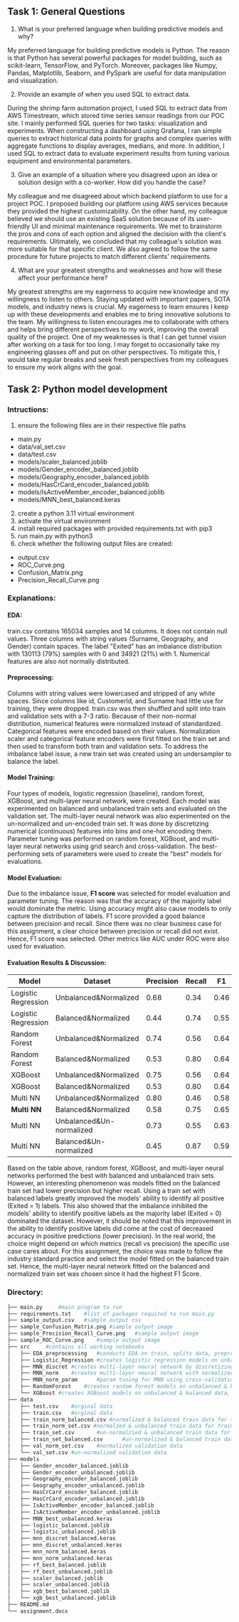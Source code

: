 ## Task 1: General Questions
1. What is your preferred language when building predictive models and why?

My preferred language for building predictive models is Python. The reason is that Python has several powerful packages for model building, such as scikit-learn, TensorFlow, and PyTorch. Moreover, packages like Numpy, Pandas, Matplotlib, Seaborn, and PySpark are useful for data manipulation and visualization.

2. Provide an example of when you used SQL to extract data.

During the shrimp farm automation project, I used SQL to extract data from AWS Timestream, which stored time series sensor readings from our POC site. I mainly performed SQL queries for two tasks: visualization and experiments. When constructing a dashboard using Grafana, I ran simple queries to extract historical data points for graphs and complex queries with aggregate functions to display averages, medians, and more. In addition, I used SQL to extract data to evaluate experiment results from tuning various equipment and environmental parameters.

3. Give an example of a situation where you disagreed upon an idea or solution design with a co-worker.  How did you handle the case?

My colleague and me disagreed about which backend platform to use for a project POC. I proposed building our platform using AWS services because they provided the highest customizability. On the other hand, my colleague believed we should use an existing SaaS solution because of its user-friendly UI and minimal maintenance requirements. We met to brainstorm the pros and cons of each option and aligned the decision with the client's requirements. Ultimately, we concluded that my colleague's solution was more suitable for that specific client. We also agreed to follow the same procedure for future projects to match different clients' requirements.

4. What are your greatest strengths and weaknesses and how will these affect your performance here?

My greatest strengths are my eagerness to acquire new knowledge and my willingness to listen to others. Staying updated with important papers, SOTA models, and industry news is crucial. My eagerness to learn ensures I keep up with these developments and enables me to bring innovative solutions to the team. My willingness to listen encourages me to collaborate with others and helps bring different perspectives to my work, improving the overall quality of the project.
One of my weaknesses is that I can get tunnel vision after working on a task for too long. I may forget to occasionally take my engineering glasses off and put on other perspectives. To mitigate this, I would take regular breaks and seek fresh perspectives from my colleagues to ensure my work aligns with the goal.

## Task 2: Python model development

### Intructions:
1. ensure the following files are in their respective file paths
- main.py
- data/val_set.csv
- data/test.csv
- models/scaler_balanced.joblib
- models/Gender_encoder_balanced.joblib
- models/Geography_encoder_balanced.joblib
- models/HasCrCard_encoder_balanced.joblib
- models/IsActiveMember_encoder_balanced.joblib
- models/MNN_best_balanced.keras
2. create a python 3.11 virtual environment
3. activate the virtual environment
4. install required packages with provided requirements.txt with pip3
5. run main.py with python3
6. check whether the following output files are created:
- output.csv
- ROC_Curve.png
- Confusion_Matrix.png
- Precision_Recall_Curve.png

### Explanations:
#### EDA:
train.csv contains 165034 samples and 14 columns. It does not contain null values. Three columns with string values (Surname, Geography, and Gender) contain spaces. The label "Exited" has an imbalance distribution with 130113 (79%) samples with 0 and 34921 (21%) with 1. Numerical features are also not normally distributed.
#### Preprocessing:
Columns with string values were lowercased and stripped of any white spaces. Since columns like id, CustomerId, and Surname had little use for training, they were dropped. train.csv was then shuffled and split into train and validation sets with a 7-3 ratio. Because of their non-normal distribution, numerical features were normalized instead of standardized. Categorical features were encoded based on their values. Normalization scaler and categorical feature encoders were first fitted on the train set and then used to transform both train and validation sets. To address the imbalance label issue, a new train set was created using an undersampler to balance the label.
#### Model Training:
Four types of models, logistic regression (baseline), random forest, XGBoost, and multi-layer neural network, were created. Each model was experimented on balanced and unbalanced train sets and evaluated on the validation set. The multi-layer neural network was also experimented on the un-normalized and un-encoded train set. It was done by discretizing numerical (continuous) features into bins and one-hot encoding them. Parameter tuning was performed on random forest, XGBoost, and multi-layer neural networks using grid search and cross-validation. The best-performing sets of parameters were used to create the "best" models for evaluations.
#### Model Evaluation:
Due to the imbalance issue, **F1 score** was selected for model evaluation and parameter tuning. The reason was that the accuracy of the majority label would dominate the metric. Using accuracy might also cause models to only capture the distribution of labels. F1 score provided a good balance between precision and recall. Since there was no clear business case for this assignment, a clear choice between precision or recall did not exist. Hence, F1 score was selected. Other metrics like AUC under ROC were also used for evaluation.
#### Evaluation Results & Discussion:
| Model  | Dataset | Precision | Recall | F1 | AUC |
| -------| ------- | --------- | ------ | ---| --- |
| Logistic Regression | Unbalanced&Normalized | 0.68 | 0.34 | 0.46 | 0.81 |
| Logistic Regression | Balanced&Normalized | 0.44 | 0.74 | 0.55 | 0.81 |
| Random Forest | Unbalanced&Normalized | 0.74 | 0.56 | 0.64 | 0.89 |
| Random Forest | Balanced&Normalized | 0.53 | 0.80 | 0.64 | 0.89 |
| XGBoost | Unbalanced&Normalized | 0.75 | 0.56 | 0.64 | 0.89 |
| XGBoost | Balanced&Normalized | 0.53 | 0.80 | 0.64 | 0.89 |
| Multi NN | Unbalanced&Normalized | 0.80 | 0.46 | 0.58 | 0.88 |
| **Multi NN** | Balanced&Normalized | 0.58 | 0.75 | 0.65 | 0.89 |
| Multi NN | Unbalanced&Un-normalized | 0.73 | 0.55 | 0.63 | 0.88 |
| Multi NN | Balanced&Un-normalized | 0.45 | 0.87 | 0.59 | 0.88 |

Based on the table above, random forest, XGBoost, and multi-layer neural networks performed the best with balanced and unbalanced train sets. However, an interesting phenomenon was models fitted on the balanced train set had lower precision but higher recall. Using a train set with balanced labels greatly improved the models' ability to identify all positive (Exited = 1) labels. This also showed that the imbalance inhibited the models' ability to identify positive labels as the majority label (Exited = 0) dominated the dataset. However, it should be noted that this improvement in the ability to identify positive labels did come at the cost of decreased accuracy in positive predictions (lower precision). In the real world, the choice might depend on which metrics (recall vs precision) the specific use case cares about. For this assignment, the choice was made to follow the industry standard practice and select the model fitted on the balanced train set. Hence, the multi-layer neural network fitted on the balanced and normalized train set was chosen since it had the highest F1 Score.

### Directory:

```bash
├── main.py		#main program to run
├── requirements.txt	#list of packages required to run main.py
├── sample_output.csv	#sample output csv
├── sample_Confusion_Matrix.png	#sample output image
├── sample_Precision_Recall_Curve.png	#sample output image
├── sample_ROC_Curve.png	#sample output image
├── src		#contains all working notebooks
│   ├── EDA_preprocessing	#conducts EDA on train, splits data, preprocesses data, balances dataset
│   ├── Logistic_Regression	#creates logistic regression models on unbalanced & balanced dataset
│   ├── MNN_discret	#creates multi-layer neural network by discretizing & encoding features into bins
│   ├── MNN_norm	#creates multi-layer neural network with normalized numerical features
│   ├── MNN_norm_param		#param tuning for MNN using cross-validation
│   ├── RandomForest	#creates random forest models on unbalanced & balanced data, conducts param tuning
│   └── XGBoost	#creates XGBoost models on unbalanced & balanced data, conducts param tuning
├── data
│   ├── test.csv	#orginal data
│   ├── train.csv	#orginal data
│   ├── train_norm_balanced.csv	#normalized & balanced train data for training
│   ├── train_norm_set.csv #normalzed & unbalanced train data for training
│   ├── train_set.csv		#un-normalzied & unbalanced train data for training
│   ├── train_set_balanced.csv		#un-normalized & balanced train data for training
│   ├── val_norm_set.csv	#normalized validation data
│   └── val_set.csv	#un-normalized validation data
├── models
│   ├── Gender_encoder_balanced.joblib
│   ├── Gender_encoder_unbalanced.joblib
│   ├── Geography_encoder_balanced.joblib
│   ├── Geography_encoder_unbalanced.joblib
│   ├── HasCrCard_encoder_balanced.joblib
│   ├── HasCrCard_encoder_unbalanced.joblib
│   ├── IsActiveMember_encoder_balanced.joblib
│   ├── IsActiveMember_encoder_unbalanced.joblib
│   ├── MNN_best_unbalanced.keras
│   ├── logistic_balanced.joblib
│   ├── logistic_unbalanced.joblib
│   ├── mnn_discret_balanced.keras
│   ├── mnn_discret_unbalanced.keras
│   ├── mnn_norm_balanced.keras
│   ├── mnn_norm_unbalanced.keras
│   ├── rf_best_balanced.joblib
│   ├── rf_best_unbalanced.joblib
│   ├── scaler_balanced.joblib
│   ├── scaler_unbalanced.joblib
│   ├── xgb_best_balanced.joblib
│   └── xgb_best_unbalanced.joblib
├── README.md
└── assignment.docx
	
```